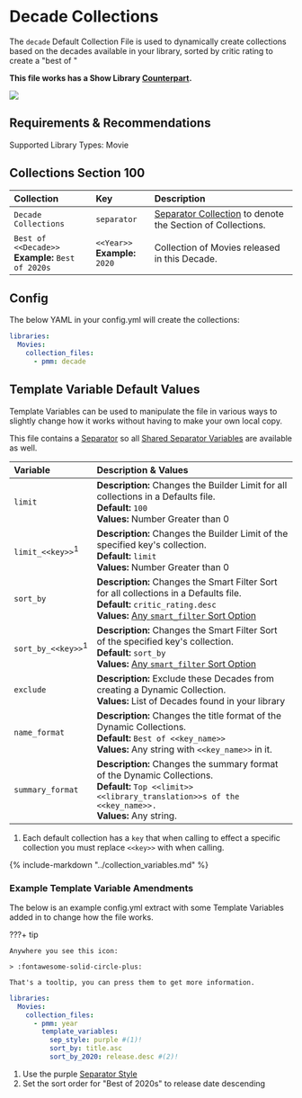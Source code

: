 # Decade Collections

The `decade` Default Collection File is used to dynamically create collections based on the decades available in your library, sorted by critic rating to create a "best of <decade>"

**This file works has a Show Library [Counterpart](../show/decade.md).**

![](../images/decade.png)

## Requirements & Recommendations

Supported Library Types: Movie

## Collections Section 100

| Collection                                           | Key                               | Description                                                                 |
|:-----------------------------------------------------|:----------------------------------|:----------------------------------------------------------------------------|
| `Decade Collections`                                 | `separator`                       | [Separator Collection](../separators.md) to denote the Section of Collections. |
| `Best of <<Decade>>`<br>**Example:** `Best of 2020s` | `<<Year>>`<br>**Example:** `2020` | Collection of Movies released in this Decade.                               |

## Config

The below YAML in your config.yml will create the collections:

```yaml
libraries:
  Movies:
    collection_files:
      - pmm: decade
```

## Template Variable Default Values

Template Variables can be used to manipulate the file in various ways to slightly change how it works without having to make your own local copy.

This file contains a [Separator](../separators.md) so all [Shared Separator Variables](../separators.md#shared-separator-variables) are available as well.

| Variable                      | Description & Values                                                                                                                                                                                                       |
|:------------------------------|:---------------------------------------------------------------------------------------------------------------------------------------------------------------------------------------------------------------------------|
| `limit`                       | **Description:** Changes the Builder Limit for all collections in a Defaults file.<br>**Default:** `100`<br>**Values:** Number Greater than 0                                                                              |
| `limit_<<key>>`<sup>1</sup>   | **Description:** Changes the Builder Limit of the specified key's collection.<br>**Default:** `limit`<br>**Values:** Number Greater than 0                                                                                 |
| `sort_by`                     | **Description:** Changes the Smart Filter Sort for all collections in a Defaults file.<br>**Default:** `critic_rating.desc`<br>**Values:** [Any `smart_filter` Sort Option](../../builders/smart.md#sort-options) |
| `sort_by_<<key>>`<sup>1</sup> | **Description:** Changes the Smart Filter Sort of the specified key's collection.<br>**Default:** `sort_by`<br>**Values:** [Any `smart_filter` Sort Option](../../builders/smart.md#sort-options)                 |
| `exclude`                     | **Description:** Exclude these Decades from creating a Dynamic Collection.<br>**Values:** List of Decades found in your library                                                                                            |
| `name_format`                 | **Description:** Changes the title format of the Dynamic Collections.<br>**Default:** `Best of <<key_name>>`<br>**Values:** Any string with `<<key_name>>` in it.                                                          |
| `summary_format`              | **Description:** Changes the summary format of the Dynamic Collections.<br>**Default:** `Top <<limit>> <<library_translation>>s of the <<key_name>>.`<br>**Values:** Any string.                                           |

1. Each default collection has a `key` that when calling to effect a specific collection you must replace `<<key>>` with when calling.

{%
   include-markdown "../collection_variables.md"
%}
### Example Template Variable Amendments

The below is an example config.yml extract with some Template Variables added in to change how the file works.

???+ tip

    Anywhere you see this icon:
   
    > :fontawesome-solid-circle-plus:
   
    That's a tooltip, you can press them to get more information.

```yaml
libraries:
  Movies:
    collection_files:
      - pmm: year
        template_variables:
          sep_style: purple #(1)!
          sort_by: title.asc 
          sort_by_2020: release.desc #(2)!
```

1.  Use the purple [Separator Style](../separators.md#separator-styles)
2.  Set the sort order for "Best of 2020s" to release date descending